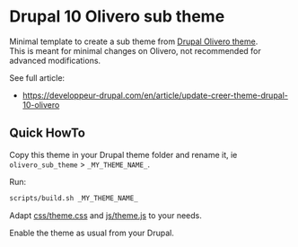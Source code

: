 # Drupal 10 Olivero sub theme

Minimal template to create a sub theme from [Drupal Olivero theme](https://www.drupal.org/project/olivero).  
This is meant for minimal changes on Olivero, not recommended for advanced modifications.

See full article:

* <https://developpeur-drupal.com/en/article/update-creer-theme-drupal-10-olivero>

## Quick HowTo

Copy this theme in your Drupal theme folder and rename it, ie `olivero_sub_theme` > `_MY_THEME_NAME_`.

Run:

```bash
scripts/build.sh _MY_THEME_NAME_
```

Adapt [css/theme.css](./css/theme.css) and [js/theme.js](./js/theme.js) to your needs.

Enable the theme as usual from your Drupal.
